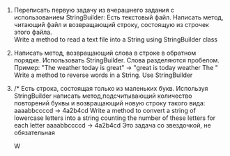 1.  Переписать первую задачу из вчерашнего задания с использованием StringBuilder:
Есть  текстовый файл.  Написать метод,  читающий файл и возвращающий 
строку, состоящую из строчек этого файла.  
Write a method to read a text file into a String using StringBuilder class  

2. Написать метод, возвращающий слова в строке в обратном порядке. Использовать
   StringBuilder. Слова разделяются пробелом.  
   Пример: "The weather today is great" -> "great is today weather The "  
   Write a method to reverse words in a String. Use StringBuilder  
3. /* Есть строка, состоящая только из маленьких букв.
    Используя StringBuilder написать метод,подсчитывающий количество повторений
    буквы и возвращающий новую строку такого вида: 
    aaaabbccccd -> 4a2b4cd
    Write a method to convert a string of lowercase letters into a string
    counting the number of these letters for each letter
    aaaabbccccd -> 4a2b4cd
    Это задача со звездочкой, не обязательная
    
    W

